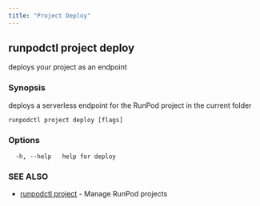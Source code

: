 ```yaml
---
title: "Project Deploy"
---
```

## runpodctl project deploy

deploys your project as an endpoint

### Synopsis

deploys a serverless endpoint for the RunPod project in the current folder

```
runpodctl project deploy [flags]
```

### Options

```
  -h, --help   help for deploy
```

### SEE ALSO

* [runpodctl project](runpodctl_project.md)	 - Manage RunPod projects

